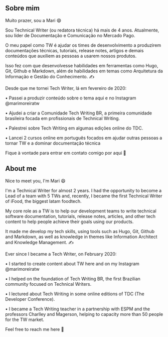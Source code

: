 ## Sobre mim

Muito prazer, sou a Mari 😄

Sou Technical Writer (ou redatora técnica) há mais de 4 anos. Atualmente, sou líder de Documentação e Comunicação no Mercado Pago.  

O meu papel como TW é ajudar os times de desenvolvimento a produzirem documentações técnicas, tutoriais, release notes, artigos e demais conteúdos que auxiliem as pessoas a usarem nossos produtos.

Isso fez com que desenvolvesse habilidades em ferramentas como Hugo, Git, Github e Markdown, além de habilidades em temas como Arquitetura da Informação e Gestão do Conhecimento. ✍

Desde que me tornei Tech Writer, lá em fevereiro de 2020:

• Passei a produzir conteúdo sobre o tema aqui e no Instagram @marimoreiratw

• Ajudei a criar a Comunidade Tech Writing BR, a primeira comunidade brasileira focada em profissionais de Technical Writing.

• Palestrei sobre Tech Writing em algumas edições online do TDC.

• Lancei 2 cursos online em português focados em ajudar outras pessoas a tornar TW e a dominar documentação técnica

Fique à vontade para entrar em contato comigo por aqui 💙


## About me

Nice to meet you, I'm Mari 😄

I'm a Technical Writer for almost 2 years. I had the opportunity to become a Lead of a team with 5 TWs and, recently, I became the first Technical Writer of iFood, the biggest latam foodtech. 

My core role as a TW is to help our development teams to write technical software documentation, tutorials, release notes, articles, and other tech content to help people achieve their goals using our products.

It made me develop my tech skills, using tools such as Hugo, Git, Github and Markdown, as well as knowledge in themes like Information Architect and Knowledge Management. ✍

Ever since I became a Tech Writer, on February 2020:

• I started to create content about TW here and on my Instagram @marimoreiratw

• I helped on the foundation of Tech Writing BR, the first Brazilian community focused on Technical Writers.

• I lectured about Tech Writing in some online editions of TDC (The Developer Conference).

• I became a Tech Writing teacher in a partnership with ESPM and the professors Charlley and Magerson, helping to capacity more than 50 people for the TW market.

Feel free to reach me here 💙
